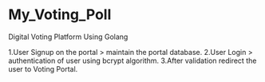 # My_Voting_Poll
Digital Voting Platform Using Golang

1.User Signup on the portal > maintain the portal database.
2.User Login > authentication of user using bcrypt algorithm.
3.After validation redirect the user to Voting Portal.


